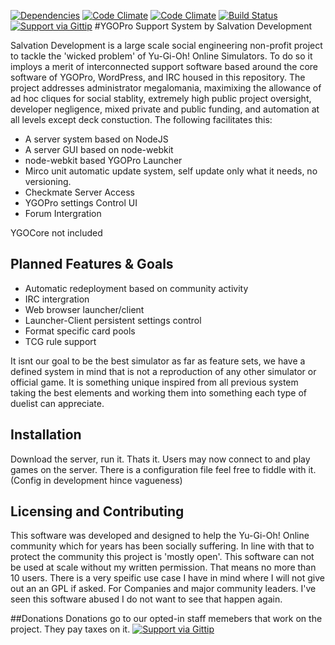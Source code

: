 [![Dependencies](https://david-dm.org/SalvationDevelopment/YGOPro-Support-System.svg)](https://david-dm.org/)
[![Code Climate](https://codeclimate.com/github/SalvationDevelopment/YGOPro-Support-System.png)](https://codeclimate.com/github/SalvationDevelopment/YGOPro-Support-System)
[![Code Climate](https://codeclimate.com/github/SalvationDevelopment/YGOPro-Support-System/coverage.png)](https://codeclimate.com/github/SalvationDevelopment/YGOPro-Support-System)
[![Build Status](https://travis-ci.org/SalvationDevelopment/YGOPro-Support-System.svg?branch=master)](https://travis-ci.org/SalvationDevelopment/YGOPro-Support-System)
[![Support via Gittip](http://img.shields.io/gittip/Zayelion.svg)](https://www.gittip.com/Zayelion/)
#YGOPro Support System
by Salvation Development

Salvation Development is a large scale social engineering non-profit project to tackle the 'wicked problem' of Yu-Gi-Oh! Online Simulators. To do so it imploys a merit of interconnected support software based around the core software of YGOPro, WordPress, and IRC housed in this repository. The project addresses administrator megalomania, maximixing the allowance of ad hoc cliques for social stablity, extremely high public project oversight, developer negligence, mixed private and public funding, and automation at all levels except deck constuction. The following facilitates this:
* A server system based on NodeJS 
* A server GUI based on node-webkit
* node-webkit based YGOPro Launcher
* Mirco unit automatic update system, self update only what it needs, no versioning.
* Checkmate Server Access
* YGOPro settings Control UI
* Forum Intergration

YGOCore not included

## Planned Features & Goals
* Automatic redeployment based on community activity
* IRC intergration
* Web browser launcher/client
* Launcher-Client persistent settings control
* Format specific card pools
* TCG rule support

It isnt our goal to be the best simulator as far as feature sets, we have a defined system in mind that is not a reproduction of any other simulator or official game. It is something unique inspired from all previous system taking the best elements and working them into something each type of duelist can appreciate.


## Installation
Download the server, run it. Thats it. Users may now connect to and play games on the server. There is a configuration file feel free to fiddle with it. (Config in development hince vagueness)

## Licensing and Contributing
This software was developed and designed to help the Yu-Gi-Oh! Online community which for years has been socially suffering. In line with that to protect the community this project is 'mostly open'. This software can not be used at scale without my written permission. That means no more than 10 users. There is a very speific use case I have in mind where I will not give out an an GPL if asked. For Companies and major community leaders. I've seen this software abused I do not want to see that happen again.

##Donations
Donations go to our opted-in staff memebers that work on the project. They pay taxes on it.
[![Support via Gittip](https://rawgithub.com/twolfson/gittip-badge/0.2.0/dist/gittip.png)](https://www.gittip.com/Zayelion/)
